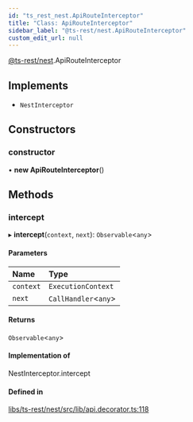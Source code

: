 ```yaml
---
id: "ts_rest_nest.ApiRouteInterceptor"
title: "Class: ApiRouteInterceptor"
sidebar_label: "@ts-rest/nest.ApiRouteInterceptor"
custom_edit_url: null
---
```


[@ts-rest/nest](../modules/ts_rest_nest.md).ApiRouteInterceptor

## Implements

- `NestInterceptor`

## Constructors

### constructor

• **new ApiRouteInterceptor**()

## Methods

### intercept

▸ **intercept**(`context`, `next`): `Observable`<`any`\>

#### Parameters

| Name | Type |
| :------ | :------ |
| `context` | `ExecutionContext` |
| `next` | `CallHandler`<`any`\> |

#### Returns

`Observable`<`any`\>

#### Implementation of

NestInterceptor.intercept

#### Defined in

[libs/ts-rest/nest/src/lib/api.decorator.ts:118](https://github.com/oliverbutler/tscont/blob/5364df1/libs/ts-rest/nest/src/lib/api.decorator.ts#L118)

